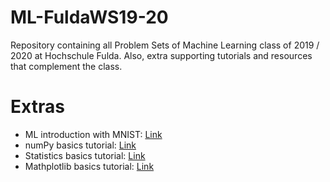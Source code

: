 # ML-FuldaWS19-20
Repository containing all Problem Sets of Machine Learning class of 2019 / 2020 at Hochschule Fulda.
Also, extra supporting tutorials and resources that complement the class.

# Extras
* ML introduction with MNIST:             [Link](https://www.youtube.com/watch?v=ARODjRbGbSg) 
* numPy basics tutorial:    [Link](https://www.youtube.com/watch?v=GB9ByFAIAH4) 
* Statistics basics tutorial:    [Link](https://www.youtube.com/watch?v=E4HAYd0QnRc) 
* Mathplotlib basics tutorial:    [Link](https://www.youtube.com/watch?v=UO98lJQ3QGI)

